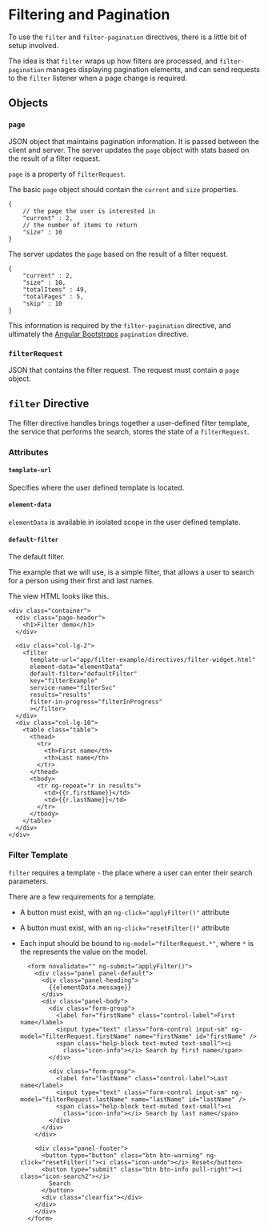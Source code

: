 # Filtering and Pagination

To use the ```filter``` and ```filter-pagination``` directives, there is a little bit of setup involved.

The idea is that ```filter``` wraps up how filters are processed, and ```filter-pagination``` manages displaying pagination elements, and can send requests to the ```filter``` listener when a page change is required.

## Objects

### ```page```

JSON object that maintains pagination information.  It is passed between the client and server.  The server updates the ```page``` object with stats based on the result of a filter request.

```page``` is a property of ```filterRequest```.

The basic ```page``` object should contain the ```current``` and ```size``` properties.

	{
		// the page the user is interested in
		"current" : 2,
		// the number of items to return
		"size" : 10
	}

The server updates the ```page``` based on the result of a filter request.

	{
		"current" : 2,
		"size" : 10,
		"totalItems" : 49,
		"totalPages" : 5,
		"skip" : 10
	}

This information is required by the ```filter-pagination``` directive, and ultimately the [Angular Bootstraps](http://angular-ui.github.io/bootstrap/) ```pagination``` directive.


### ```filterRequest```

JSON that contains the filter request.  The request must contain a ```page``` object.

## ```filter``` Directive

The filter directive handles brings together a user-defined filter template, the service that performs the search, stores the state of a ```filterRequest```.

###  Attributes

#### ```template-url```

Specifies where the user defined template is located.

#### ```element-data```

```elementData``` is available in isolated scope in the user defined template.

#### ```default-filter```

The default filter.

The example that we will use, is a simple filter, that allows a user to search for a person using their first and last names.

The view HTML looks like this.

	<div class="container">
	  <div class="page-header">
	    <h1>Filter demo</h1>
	  </div>
	
	  <div class="col-lg-2">
	    <filter
	      template-url="app/filter-example/directives/filter-widget.html"
		  element-data="elementData"
		  default-filter="defaultFilter"
		  key="filterExample"
		  service-name="filterSvc"
	      results="results"
	      filter-in-progress="filterInProgress"
	      ></filter>
	  </div>
	  <div class="col-lg-10">
	    <table class="table">
	      <thead>
	        <tr>
	          <th>First name</th>
	          <th>Last name</th>
	        </tr>
	      </thead>
	      <tbody>
	        <tr ng-repeat="r in results">
	          <td>{{r.firstName}}</td>
	          <td>{{r.lastName}}</td>
	        </tr>
	      </tbody>
	    </table>
	  </div>
	</div>  



### Filter Template

```filter``` requires a template - the place where a user can enter their search parameters.

There are a few requirements for a template.

* A button must exist, with an ```ng-click="applyFilter()"``` attribute
* A button must exist, with an ```ng-click="resetFilter()"``` attribute
* Each input should be bound to ```ng-model="filterRequest.*"```, where ```*``` is the represents the value on the model.


		<form novalidate="" ng-submit="applyFilter()">
		  <div class="panel panel-default">
		    <div class="panel-heading">
		      {{elementData.message}}
		    </div>
		    <div class="panel-body">
		      <div class="form-group">
		        <label for="firstName" class="control-label">First name</label>
		        <input type="text" class="form-control input-sm" ng-model="filterRequest.firstName" name="firstName" id="firstName" />
		        <span class="help-block text-muted text-small"><i
		          class="icon-info"></i> Search by first name</span>
		      </div>
		
		      <div class="form-group">
		        <label for="lastName" class="control-label">Last name</label>
		        <input type="text" class="form-control input-sm" ng-model="filterRequest.lastName" name="lastName" id="lastName" />
		        <span class="help-block text-muted text-small"><i
		          class="icon-info"></i> Search by last name</span>
		      </div>
		    </div>
		  </div>
		
		  <div class="panel-footer">
		    <button type="button" class="btn btn-warning" ng-click="resetFilter()"><i class="icon-undo"></i> Reset</button>
		    <button type="submit" class="btn btn-info pull-right"><i class="icon-search2"></i>
		      Search
		    </button>
		    <div class="clearfix"></div>
		  </div>
		  </div>
		</form>


